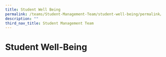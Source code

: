 ```yaml
---
title: Student Well Being
permalink: /teams/Student-Management-Team/student-well-being/permalink/
description: ""
third_nav_title: Student Management Team
---
```

Student Well-Being
==================
